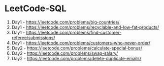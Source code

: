 # LeetCode-SQL

1. Day1 - https://leetcode.com/problems/big-countries/
2. Day1 - https://leetcode.com/problems/recyclable-and-low-fat-products/
3. Day1 - https://leetcode.com/problems/find-customer-referee/submissions/
4. Day1 - https://leetcode.com/problems/customers-who-never-order/
5. Day2 - https://leetcode.com/problems/calculate-special-bonus/
6. Day2 - https://leetcode.com/problems/swap-salary/
7. Day2 - https://leetcode.com/problems/delete-duplicate-emails/